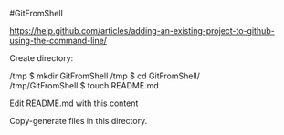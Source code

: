#GitFromShell

https://help.github.com/articles/adding-an-existing-project-to-github-using-the-command-line/

Create directory:

/tmp $ mkdir GitFromShell 
/tmp $ cd GitFromShell/      
/tmp/GitFromShell $ touch README.md

Edit README.md with this content

Copy-generate files in this directory.


